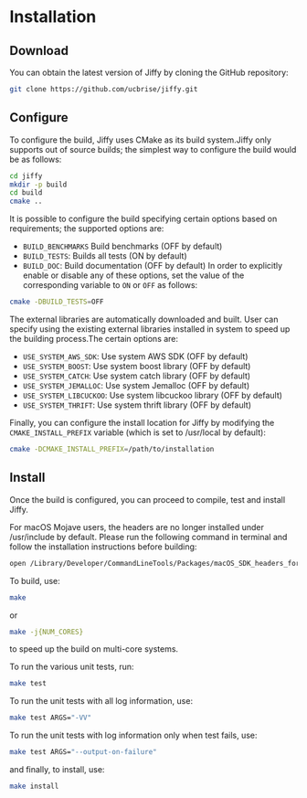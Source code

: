 # Installation

## Download

You can obtain the latest version of Jiffy by cloning the GitHub repository:

```bash
git clone https://github.com/ucbrise/jiffy.git
```

## Configure

To configure the build, Jiffy uses CMake as its build system.Jiffy only 
supports out of source builds; the simplest way to configure the build would be as follows:

```bash
cd jiffy
mkdir -p build
cd build
cmake ..
```

It is possible to configure the build specifying certain options based on 
requirements; the supported options are:
* `BUILD_BENCHMARKS` Build benchmarks (OFF by default)
* `BUILD_TESTS`: Builds all tests (ON by default)
* `BUILD_DOC`: Build documentation (OFF by default)
In order to explicitly enable or disable any of these options, set the value of
the corresponding variable to `ON` or `OFF` as follows:

```bash
cmake -DBUILD_TESTS=OFF
```
The external libraries are automatically downloaded and built. User can specify using the existing external libraries installed in system to speed up the building process.The certain options are:
* `USE_SYSTEM_AWS_SDK`: Use system AWS SDK (OFF by default)
* `USE_SYSTEM_BOOST`: Use system boost library (OFF by default)
* `USE_SYSTEM_CATCH`: Use system catch library (OFF by default)
* `USE_SYSTEM_JEMALLOC`: Use system Jemalloc (OFF by default)
* `USE_SYSTEM_LIBCUCKOO`: Use system libcuckoo library (OFF by default)
* `USE_SYSTEM_THRIFT`: Use system thrift library (OFF by default)

Finally, you can configure the install location for Jiffy by modifying the
`CMAKE_INSTALL_PREFIX` variable (which is set to /usr/local by default):

```bash
cmake -DCMAKE_INSTALL_PREFIX=/path/to/installation
```

## Install

Once the build is configured, you can proceed to compile, test and install Jiffy.

For macOS Mojave users, the headers are no longer installed under /usr/include by default. Please run the following command in terminal and follow the installation instructions before building:
```bash
open /Library/Developer/CommandLineTools/Packages/macOS_SDK_headers_for_macOS_10.14.pkg
```

To build, use:

```bash
make
```

or 

```bash
make -j{NUM_CORES}
```

to speed up the build on multi-core systems.

To run the various unit tests, run:

```bash
make test
```

To run the unit tests with all log information, use:

```bash
make test ARGS="-VV"
```

To run the unit tests with log information only when test fails, use:
```bash
make test ARGS="--output-on-failure"
```

and finally, to install, use:

```bash
make install
```
